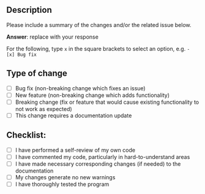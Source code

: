 ## Description

Please include a summary of the changes and/or the related issue below.

**Answer**: replace with your response

For the following, type `x` in the square brackets to select an option, e.g. `- [x] Bug fix`

## Type of change

- [ ] Bug fix (non-breaking change which fixes an issue)
- [ ] New feature (non-breaking change which adds functionality)
- [ ] Breaking change (fix or feature that would cause existing functionality to not work as expected)
- [ ] This change requires a documentation update

## Checklist:

- [ ] I have performed a self-review of my own code
- [ ] I have commented my code, particularly in hard-to-understand areas
- [ ] I have made necessary corresponding changes (if needed) to the documentation
- [ ] My changes generate no new warnings
- [ ] I have thoroughly tested the program